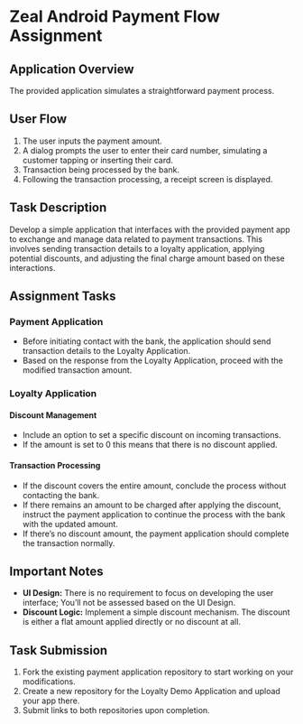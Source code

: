 # Zeal Android Payment Flow Assignment

## Application Overview
The provided application simulates a straightforward payment process.

## User Flow
1. The user inputs the payment amount.
2. A dialog prompts the user to enter their card number, simulating a customer tapping or inserting their card.
3. Transaction being processed by the bank.
4. Following the transaction processing, a receipt screen is displayed.

## Task Description
Develop a simple application that interfaces with the provided payment app to exchange and manage data related to payment transactions. This involves sending transaction details to a loyalty application, applying potential discounts, and adjusting the final charge amount based on these interactions.

## Assignment Tasks

### Payment Application
- Before initiating contact with the bank, the application should send transaction details to the Loyalty Application.
- Based on the response from the Loyalty Application, proceed with the modified transaction amount.

### Loyalty Application

#### Discount Management
- Include an option to set a specific discount on incoming transactions.
- If the amount is set to 0 this means that there is no discount applied.

#### Transaction Processing
- If the discount covers the entire amount, conclude the process without contacting the bank.
- If there remains an amount to be charged after applying the discount, instruct the payment application to continue the process with the bank with the updated amount.
- If there’s no discount amount, the payment application should complete the transaction normally.

## Important Notes
- **UI Design:** There is no requirement to focus on developing the user interface; You’ll not be assessed based on the UI Design.
- **Discount Logic:** Implement a simple discount mechanism. The discount is either a flat amount applied directly or no discount at all.

## Task Submission
1. Fork the existing payment application repository to start working on your modifications.
2. Create a new repository for the Loyalty Demo Application and upload your app there.
3. Submit links to both repositories upon completion.
